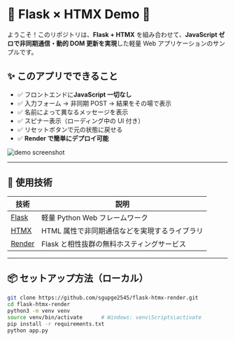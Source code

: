 # 🚀 Flask × HTMX Demo 🍏

ようこそ！このリポジトリは、**Flask + HTMX** を組み合わせて、**JavaScript ゼロで非同期通信・動的 DOM 更新を実現**した軽量 Web アプリケーションのサンプルです。

## ✨ このアプリでできること

- ✅ フロントエンドに**JavaScript 一切なし**
- ✅ 入力フォーム → 非同期 POST → 結果をその場で表示
- ✅ 名前によって異なるメッセージを表示
- ✅ スピナー表示（ローディング中の UI 付き）
- ✅ リセットボタンで元の状態に戻せる
- ✅ **Render で簡単にデプロイ可能**

![demo screenshot](https://user-images.githubusercontent.com/your-image-url.png) <!-- Optional: Add screenshot -->

---

## 🔧 使用技術

| 技術                                        | 説明                                          |
| ------------------------------------------- | --------------------------------------------- |
| [Flask](https://flask.palletsprojects.com/) | 軽量 Python Web フレームワーク                |
| [HTMX](https://htmx.org/)                   | HTML 属性で非同期通信などを実現するライブラリ |
| [Render](https://render.com/)               | Flask と相性抜群の無料ホスティングサービス    |

---

## 📦 セットアップ方法（ローカル）

```bash
git clone https://github.com/sgupge2545/flask-htmx-render.git
cd flask-htmx-render
python3 -m venv venv
source venv/bin/activate      # Windows: venv\Scripts\activate
pip install -r requirements.txt
python app.py
```

